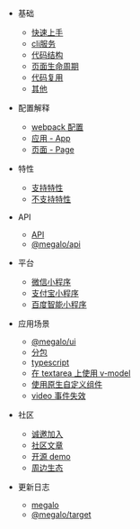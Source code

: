 * 基础
  * [快速上手](quickstart.md)
  * [cli服务](basic/cli.md)
  * [代码结构](basic/file.md)
  * [页面生命周期](basic/lifecycle.md)
  * [代码复用](basic/reuse.md)
  * [其他](basic/others.md)

* 配置解释

  * [webpack 配置](config/webpack.md)
  * [应用 - App](config/app.md)
  * [页面 - Page](config/page.md)

* 特性

  * [支持特性](features/support.md)
  * [不支持特性](features/not-support.md)

* API

  * [API](api/index.md)
  * [@megalo/api](api/megalo-api.md)

* 平台

  * [微信小程序](platforms/wechat.md)
  * [支付宝小程序](platforms/alipay.md)
  * [百度智能小程序](platforms/swan.md)

* 应用场景

  * [@megalo/ui](senarios/megalo-ui.md)
  * [分包](senarios/subpackage.md)
  * [typescript](senarios/typescript.md)
  * [在 textarea 上使用 v-model](senarios/textarea.md)
  * [使用原生自定义组件](senarios/custom-component.md)
  * [video 事件失效](senarios/video.md)

* 社区

  * [诚邀加入](community/join-us.md)
  * [社区文章](community/blog.md)
  * [开源 demo](community/demo.md)
  * [周边生态](community/awesome.md)


* 更新日志
  * [megalo](changelog/CHANGELOG.md)
  * [@megalo/target](changelog/TARGET_CHANGELOG.md)
